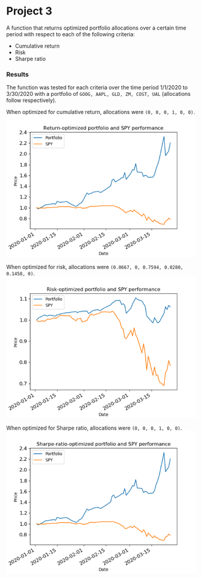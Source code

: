 # Project 3

A function that returns optimized portfolio allocations over a certain time period with respect to each of the following criteria:
- Cumulative return
- Risk
- Sharpe ratio

### Results

The function was tested for each criteria over the time period 1/1/2020 to 3/30/2020 with a portfolio of `GOOG, AAPL, GLD, ZM, COST, UAL` (allocations follow respectively).

When optimized for cumulative return, allocations were `(0, 0, 0, 1, 0, 0)`. 
![Return](images/return_optimized.png)

When optimized for risk, allocations were `(0.0667, 0, 0.7594, 0.0280, 0.1458, 0)`.
![Risk](images/risk_optimized.png)

When optimized for Sharpe ratio, allocations were `(0, 0, 0, 1, 0, 0)`.
![Sharpe](images/sharpe_optimized.png)





